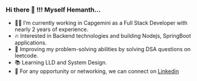 ### Hi there 👋 !!! Myself Hemanth...

- 🧑‍💻 I’m currently working in Capgemini as a Full Stack Developer with nearly 2 years of experience.
- 🔥 Interested in Backend technologies and building Nodejs, SpringBoot applications.
- 🧠 Improving my problem-solving abilities by solving DSA questions on leetcode.
- 📚 Learning LLD and System Design.
- 🛜 For any opportunity or networking, we can connect on [Linkedin](https://www.linkedin.com/in/hemanth-sakhamuri/)
